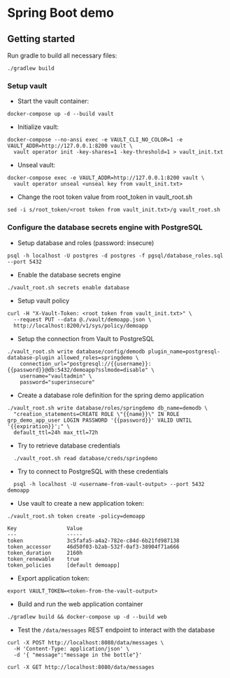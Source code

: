 # Spring Boot demo

## Getting started

Run gradle to build all necessary files:

```shell
./gradlew build
```

### Setup vault

* Start the vault container:

```shell
docker-compose up -d --build vault
```

* Initialize vault:

```shell
docker-compose --no-ansi exec -e VAULT_CLI_NO_COLOR=1 -e VAULT_ADDR=http://127.0.0.1:8200 vault \
  vault operator init -key-shares=1 -key-threshold=1 > vault_init.txt
```

* Unseal vault:

```shell
docker-compose exec -e VAULT_ADDR=http://127.0.0.1:8200 vault \
  vault operator unseal <unseal key from vault_init.txt>
```

* Change the root token value from root_token in vault_root.sh

```shell
sed -i s/root_token/<root token from vault_init.txt>/g vault_root.sh
```

### Configure the database secrets engine with PostgreSQL

* Setup database and roles (password: insecure)

```shell
psql -h localhost -U postgres -d postgres -f pgsql/database_roles.sql --port 5432
```

* Enable the database secrets engine

```shell
./vault_root.sh secrets enable database
```

* Setup vault policy

```shell
curl -H "X-Vault-Token: <root token from vault_init.txt>" \
  --request PUT --data @./vault/demoapp.json \
  http://localhost:8200/v1/sys/policy/demoapp
```

* Setup the connection from Vault to PostgreSQL

```shell
./vault_root.sh write database/config/demodb plugin_name=postgresql-database-plugin allowed_roles=springdemo \
    connection_url="postgresql://{{username}}:{{password}}@db:5432/demoapp?sslmode=disable" \
    username="vaultadmin" \
    password="superinsecure"
```

* Create a database role definition for the spring demo application

```shell
./vault_root.sh write database/roles/springdemo db_name=demodb \
  "creation_statements=CREATE ROLE \"{{name}}\" IN ROLE grp_demo_app_user LOGIN PASSWORD '{{password}}' VALID UNTIL '{{expiration}}';" \
  default_ttl=24h max_ttl=72h
```

* Try to retrieve database credentials

```shell
  ./vault_root.sh read database/creds/springdemo
```

* Try to connect to PostgreSQL with these credentials

```shell
  psql -h localhost -U <username-from-vault-output> --port 5432 demoapp
```

* Use vault to create a new application token:

```shell
./vault_root.sh token create -policy=demoapp

Key                Value
---                -----
token              3c5fafa5-a4a2-782e-c84d-6b21fd987138
token_accessor     46d50f03-b2ab-532f-0af3-38904f71a666
token_duration     2160h
token_renewable    true
token_policies     [default demoapp]
```

* Export application token:

```shell
export VAULT_TOKEN=<token-from-the-vault-output>
```

* Build and run the web application container

```shell
./gradlew build && docker-compose up -d --build web
```

* Test the `/data/messages` REST endpoint to interact with the database

```shell
curl -X POST http://localhost:8080/data/messages \
  -H 'Content-Type: application/json' \
  -d '{ "message":"message in the bottle"}'

curl -X GET http://localhost:8080/data/messages
```